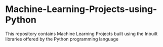 # Machine-Learning-Projects-using-Python
This repository contains Machine Learning Projects built using the Inbuilt libraries offered by the Python programming language
